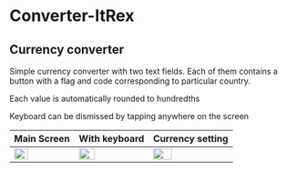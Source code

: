 # Converter-ItRex

## Currency converter

Simple currency converter with two text fields. Each of them contains a button with a flag and code corresponding to particular country.

Each value is automatically rounded to hundredths

Keyboard can be dismissed by tapping anywhere on the screen

| Main Screen | With keyboard | Currency setting | 
|---|---|---|
|<img src="https://user-images.githubusercontent.com/66600969/153619949-3a7c0f66-e0ab-4d1d-9c07-189e15676cee.png" width=50% height=50%> | <img src="https://user-images.githubusercontent.com/66600969/153620523-58451ce3-65e7-488c-b422-316ec1209c7e.png" width=50% height=50%> |<img src="https://user-images.githubusercontent.com/66600969/153620212-c5d0708d-4d8c-475a-9422-03beee0cfc3c.png" width=50% height=50%>|

